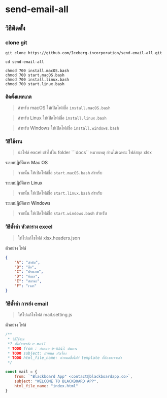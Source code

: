 # send-email-all

## วิธีติดตั้ง
### clone git
``` shell
git clone https://github.com/Iceberg-incorporation/send-email-all.git

cd send-email-all

chmod 700 install.macOS.bash
chmod 700 start.macOS.bash
chmod 700 install.linux.bash
chmod 700 start.linux.bash
```

### ติดตั้งแพคเกต

> สำหรับ macOS ให้เปิดไฟล์ชื่อ ```install.macOS.bash```

> สำหรับ Linux ให้เปิดไฟล์ชื่อ ```install.linux.bash```

> สำหรับ Windows ให้เปิดไฟล์ชื่อ ```install.windows.bash```

### วิธีใช้งาน

>นำไฟล์ excel เข้าไปใน folder ```docs`` 
>หมายเหตุ อ่านได้เฉพาะ ไฟล์สกุล xlsx

ระบบปฏิบัติการ Mac OS
>จากนั้น  ให้เปิดไฟล์ชื่อ ```start.macOS.bash``` สำหรับ 

ระบบปฏิบัติการ Linux
>จากนั้น  ให้เปิดไฟล์ชื่อ ```start.linux.bash``` สำหรับ 

ระบบปฏิบัติการ Windows
>จากนั้น  ให้เปิดไฟล์ชื่อ ```start.windows.bash``` สำหรับ 

### วิธีตั้งค่า หัวตาราง excel
>ให้ไปแก้ไขไฟล์ xlsx.headers.json

ตัวอย่าง ไฟล์
```json
{
    "A": "ลำดับ",
    "B": "ชื่อ",
    "C": "ประเภท",
    "D": "อีเมล",
    "E": "สถานะ",
    "F": "เวลา"
}
```

### วิธีตั้งค่า การส่ง email
>ให้ไปแก้ไขไฟล์ mail.setting.js

ตัวอย่าง ไฟล์ 
```javascript
/**
 * วิธีใช้งาน
 *? ตั้งค่าการส่ง e-mail
 * TODO from : กำหนด e-mail ต้นทาง
 * TODO subject: กำหนด หัวเรื่อง
 * TODO html_file_name: กำหนดชื่อไฟล์ template ที่ต้องการจะส่ง
 */

const mail = {
    from: `"Blackboard App" <contact@blackboardapp.co>`,
    subject: "WELCOME TO BLACKBOARD APP",
    html_file_name: "index.html"
}
```
